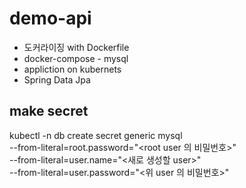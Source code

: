 # demo-api

- 도커라이징 with Dockerfile
- docker-compose - mysql
- appliction on kubernets
- Spring Data Jpa

## make secret
kubectl -n db create secret generic mysql \
--from-literal=root.password="<root user 의 비밀번호>" \
--from-literal=user.name="<새로 생성할 user>" \
--from-literal=user.password="<위 user 의 비밀번호>"